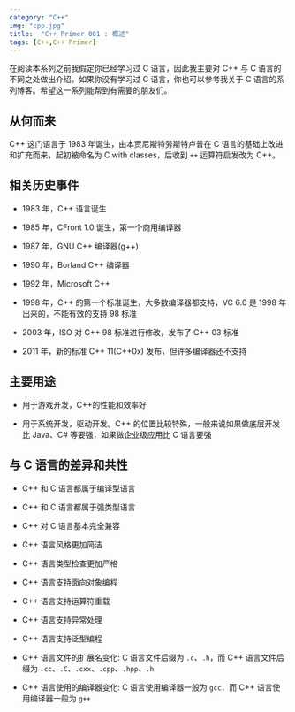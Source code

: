```yaml
---
category: "C++"
img: "cpp.jpg"
title:  "C++ Primer 001 : 概述"
tags: [C++,C++ Primer]
---
```

在阅读本系列之前我假定你已经学习过 C 语言，因此我主要对 C++ 与 C 语言的不同之处做出介绍。如果你没有学习过 C 语言，你也可以参考我关于 C 语言的系列博客。希望这一系列能帮到有需要的朋友们。

## 从何而来

C++ 这门语言于 1983 年诞生，由本贾尼斯特劳斯特卢普在 C 语言的基础上改进和扩充而来，起初被命名为 C with classes，后收到 `++` 运算符启发改为 C++。

## 相关历史事件

* 1983 年，C++ 语言诞生

* 1985 年，CFront 1.0 诞生，第一个商用编译器

* 1987 年，GNU C++ 编译器(g++)

* 1990 年，Borland C++ 编译器

* 1992 年，Microsoft C++

* 1998 年，C++ 的第一个标准诞生，大多数编译器都支持，VC 6.0 是 1998 年出来的，不能有效的支持 98 标准

* 2003 年，ISO 对 C++ 98 标准进行修改，发布了 C++ 03 标准

* 2011 年，新的标准 C++ 11(C++0x) 发布，但许多编译器还不支持

## 主要用途

* 用于游戏开发，C++的性能和效率好

* 用于系统开发，驱动开发。C++ 的位置比较特殊，一般来说如果做底层开发比 Java、C# 等要强，如果做企业级应用比 C 语言要强

## 与 C 语言的差异和共性

* C++ 和 C 语言都属于编译型语言

* C++ 和 C 语言都属于强类型语言

* C++ 对 C 语言基本完全兼容

* C++ 语言风格更加简洁

* C++ 语言类型检查更加严格

* C++ 语言支持面向对象编程

* C++ 语言支持运算符重载

* C++ 语言支持异常处理

* C++ 语言支持泛型编程

* C++ 语言文件的扩展名变化: C 语言文件后缀为 `.c`、`.h`，而 C++ 语言文件后缀为 `.cc`、`.C`、`.cxx`、`.cpp`、`.hpp`、`.h`

* C++ 语言使用的编译器变化: C 语言使用编译器一般为 `gcc`，而 C++ 语言使用编译器一般为 `g++`








